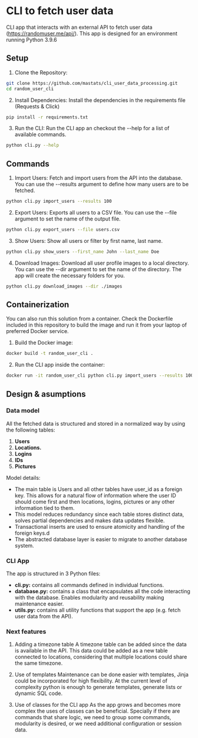 # CLI to fetch user data
CLI app that interacts with an external API to fetch user data (https://randomuser.me/api/).
This app is designed for an environment running Python 3.9.6

## Setup

1. Clone the Repository:
```bash
git clone https://github.com/mastats/cli_user_data_processing.git
cd random_user_cli
```

2. Install Dependencies:
Install the dependencies in the requirements file (Requests & Click)
```bash 
pip install -r requirements.txt
```

3. Run the CLI:
Run the CLI app an checkout the --help for a list of available commands.
```bash
python cli.py --help
```
## Commands

1. Import Users:
Fetch and import users from the API into the database. You can use the --results argument to define how many users are to be fetched.
```bash
python cli.py import_users --results 100
```

2. Export Users:
Exports all users to a CSV file. You can use the --file argument to set the name of the output file.
```bash
python cli.py export_users --file users.csv
```

3. Show Users:
Show all users or filter by first name, last name.
```bash
python cli.py show_users --first_name John --last_name Doe
```

4. Download Images:
Download all user profile images to a local directory. You can use the --dir argument to set the name of the directory. The app will create the necessary folders for you. 
```bash
python cli.py download_images --dir ./images
```

## Containerization
You can also run this solution from a container. Check the Dockerfile included in this repository to build the image and run it from your laptop of preferred Docker service.

1. Build the Docker image:
```bash
docker build -t random_user_cli .
```

2. Run the CLI app inside the container:
```bash
docker run -it random_user_cli python cli.py import_users --results 100
```

## Design & asumptions
### Data model
All the fetched data is structured and stored in a normalized way by using the following tables:
1. **Users**
2. **Locations.**
3. **Logins**
4. **IDs**
5. **Pictures**

Model details:
* The main table is Users and all other tables have user_id as a foreign key. This allows for a natural flow of information where the user ID should come first and then locations, logins, pictures or any other information tied to them. 
* This model reduces redundancy since each table stores distinct data, solves partial dependencies and makes data updates flexible.
* Transactional inserts are used to ensure atomicity and handling of the foreign keys.d
* The abstracted database layer is easier to migrate to another database system.

### CLI App
The app is structured in 3 Python files:
* **cli.py:** contains all commands defined in individual functions.
* **database.py:** contains a class that encapsulates all the code interacting with the database. Enables modularity and reusability making maintenance easier.
* **utils.py:** contains all utility functions that support the app (e.g. fetch user data from the API).


### Next features
1. Adding a timezone table
A timezone table can be added since the data is available in the API. This data could be added as a new table connected to locations, considering that multiple locations could share the same timezone.

2. Use of templates
Maintenance can be done easier with templates, Jinja could be incorporated for high flexibility. At the current level of complexity python is enough to generate templates, generate lists or dynamic SQL code.

3. Use of classes for the CLI app
As the app grows and becomes more complex the uses of classes can be beneficial. Specially if there are commands that share logic, we need to group some commands, modularity is desired, or we need additional configuration or session data. 
